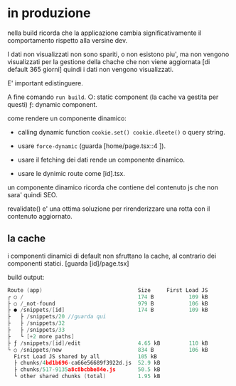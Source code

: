 # in produzione

nella build ricorda che la applicazione cambia significativamente il comportamento rispetto alla versine dev.

I dati non visualizzati non sono spariti, o non esistono piu', ma non vengono visualizzati per la gestione della chache che non viene aggiornata [di default 365 giorni] quindi i dati non vengono visualizzati.

E' important edistinguere.

A fine comando `run build`.
○: static component (la cache va gestita per questi)
ƒ: dynamic component.

come rendere un componente dinamico:

- calling dynamic function `cookie.set() cookie.dleete()` o query string.

- usare `force-dynamic` (guarda [home/page.tsx::4 ]).

- usare il fetching dei dati rende un componente dinamico.

- usare le dynimic route come [id].tsx.

un componente dinamico ricorda che contiene del contenuto js che non sara' quindi SEO.

revalidate() e' una ottima soluzione per rirenderizzare una rotta con il contenuto aggiornato.

## la cache

i componenti dinamici di default non sfruttano la cache, al contrario dei componenti statici.
[guarda [id]/page.tsx]

build output:

```c
Route (app)                              Size     First Load JS
┌ ○ /                                    174 B           109 kB
├ ○ /_not-found                          979 B           106 kB
├ ● /snippets/[id]                       174 B           109 kB
├   ├ /snippets/20 //guarda qui
├   ├ /snippets/32 
├   ├ /snippets/33
├   └ [+2 more paths]
├ ƒ /snippets/[id]/edit                  4.65 kB         110 kB
└ ○ /snippets/new                        834 B           106 kB
  First Load JS shared by all            105 kB
  ├ chunks/4bd1b696-ca66e56689f3922d.js  52.9 kB
  ├ chunks/517-9135a8c8bcbbe84e.js       50.5 kB
  └ other shared chunks (total)          1.95 kB
```

